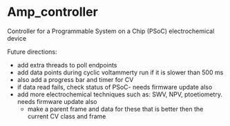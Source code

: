 # Amp_controller
Controller for a Programmable System on a Chip (PSoC) electrochemical device


Future directions:
- add extra threads to poll endpoints
- add data points during cyclic voltammerty run if it is slower than 500 ms
- also add a progress bar and timer for CV
- if data read fails, check status of PSoC- needs firmware update also
- add more electrochemical techniques such as: SWV, NPV, ptoetiometry.  needs firmware update also
  - make a parent frame and data for these that is better then the current CV class and frame

